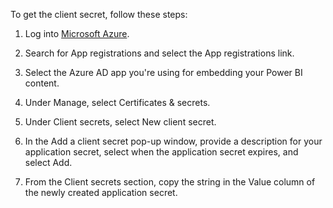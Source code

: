 To get the client secret, follow these steps:

1. Log into [Microsoft Azure](https://ms.portal.azure.com/#allservices).

2. Search for App registrations and select the App registrations link.

3. Select the Azure AD app you're using for embedding your Power BI content.

4. Under Manage, select Certificates & secrets.

5. Under Client secrets, select New client secret.

6. In the Add a client secret pop-up window, provide a description for your application secret, select when the application secret expires, and select Add.

7. From the Client secrets section, copy the string in the Value column of the newly created application secret.